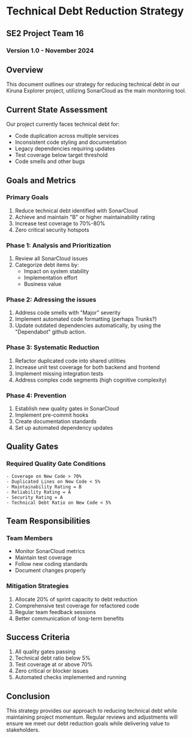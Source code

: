 # Technical Debt Reduction Strategy
## SE2 Project Team 16
### Version 1.0 - November 2024

## Overview
This document outlines our strategy for reducing technical debt in our Kiruna Explorer project, utilizing SonarCloud as the main monitoring tool.

## Current State Assessment
Our project currently faces technical debt for:
- Code duplication across multiple services
- Inconsistent code styling and documentation
- Legacy dependencies requiring updates
- Test coverage below target threshold
- Code smells and other bugs

## Goals and Metrics
### Primary Goals
1. Reduce technical debt identified with SonarCloud
2. Achieve and maintain "B" or higher maintainability rating
3. Increase test coverage to 70%-80%
4. Zero critical security hotspots

### Phase 1: Analysis and Prioritization
1. Review all SonarCloud issues
2. Categorize debt items by:
   - Impact on system stability
   - Implementation effort
   - Business value

### Phase 2: Adressing the issues
1. Address code smells with "Major" severity
2. Implement automated code formatting (perhaps Trunks?)
3. Update outdated dependencies automatically, by using the "Dependabot" github action.

### Phase 3: Systematic Reduction
1. Refactor duplicated code into shared utilities
2. Increase unit test coverage for both backend and frontend
3. Implement missing integration tests
4. Address complex code segments (high cognitive complexity)

### Phase 4: Prevention 
1. Establish new quality gates in SonarCloud
2. Implement pre-commit hooks
3. Create documentation standards
4. Set up automated dependency updates

## Quality Gates

### Required Quality Gate Conditions
```
- Coverage on New Code > 70%
- Duplicated Lines on New Code < 5%
- Maintainability Rating = B
- Reliability Rating = A
- Security Rating = A
- Technical Debt Ratio on New Code < 5%
```

## Team Responsibilities

### Team Members
- Monitor SonarCloud metrics
- Maintain test coverage
- Follow new coding standards
- Document changes properly

### Mitigation Strategies
1. Allocate 20% of sprint capacity to debt reduction
2. Comprehensive test coverage for refactored code
3. Regular team feedback sessions
4. Better communication of long-term benefits

## Success Criteria
1. All quality gates passing
2. Technical debt ratio below 5%
3. Test coverage at or above 70%
4. Zero critical or blocker issues
5. Automated checks implemented and running

## Conclusion
This strategy provides our approach to reducing technical debt while maintaining project momentum. Regular reviews and adjustments will ensure we meet our debt reduction goals while delivering value to stakeholders.
